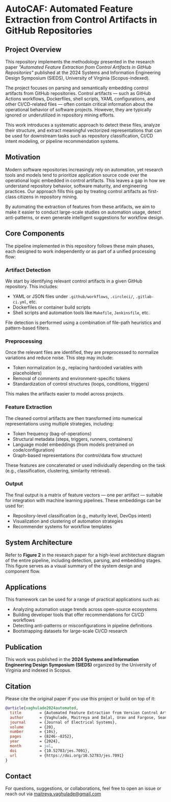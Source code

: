 # AutoCAF: Automated Feature Extraction from Control Artifacts in GitHub Repositories

## Project Overview

This repository implements the methodology presented in the research paper _"Automated Feature Extraction from Control Artifacts in GitHub Repositories"_ published at the 2024 Systems and Information Engineering Design Symposium (SIEDS), University of Virginia (Scopus-indexed).

The project focuses on parsing and semantically embedding control artifacts from GitHub repositories. Control artifacts — such as GitHub Actions workflows, Dockerfiles, shell scripts, YAML configurations, and other CI/CD-related files — often contain critical information about the operational behavior of software projects. However, they are typically ignored or underutilized in repository mining efforts.

This work introduces a systematic approach to detect these files, analyze their structure, and extract meaningful vectorized representations that can be used for downstream tasks such as repository classification, CI/CD intent modeling, or pipeline recommendation systems.

## Motivation

Modern software repositories increasingly rely on automation, yet research tools and models tend to prioritize application source code over the operational logic embedded in control artifacts. This leaves a gap in how we understand repository behavior, software maturity, and engineering practices. Our approach fills this gap by treating control artifacts as first-class citizens in repository mining.

By automating the extraction of features from these artifacts, we aim to make it easier to conduct large-scale studies on automation usage, detect anti-patterns, or even generate intelligent suggestions for workflow design.

## Core Components

The pipeline implemented in this repository follows these main phases, each designed to work independently or as part of a unified processing flow:

### Artifact Detection

We start by identifying relevant control artifacts in a given GitHub repository. This includes:
- YAML or JSON files under `.github/workflows`, `.circleci/`, `.gitlab-ci.yml`, etc.
- Dockerfiles or container build scripts
- Shell scripts and automation tools like `Makefile`, `Jenkinsfile`, etc.

File detection is performed using a combination of file-path heuristics and pattern-based filters.

### Preprocessing

Once the relevant files are identified, they are preprocessed to normalize variations and reduce noise. This step may include:
- Token normalization (e.g., replacing hardcoded variables with placeholders)
- Removal of comments and environment-specific tokens
- Standardization of control structures (loops, conditions, triggers)

This makes the artifacts easier to model across projects.

### Feature Extraction

The cleaned control artifacts are then transformed into numerical representations using multiple strategies, including:
- Token frequency (bag-of-operations)
- Structural metadata (steps, triggers, runners, containers)
- Language model embeddings (from models pretrained on code/configuration)
- Graph-based representations (for control/data flow structure)

These features are concatenated or used individually depending on the task (e.g., classification, clustering, similarity retrieval).

### Output

The final output is a matrix of feature vectors — one per artifact — suitable for integration with machine learning pipelines. These embeddings can be used for:
- Repository-level classification (e.g., maturity level, DevOps intent)
- Visualization and clustering of automation strategies
- Recommender systems for workflow templates

## System Architecture

Refer to **Figure 2** in the research paper for a high-level architecture diagram of the entire pipeline, including detection, parsing, and embedding stages. This figure serves as a visual summary of the system design and component flow.

## Applications

This framework can be used for a range of practical applications such as:
- Analyzing automation usage trends across open-source ecosystems
- Building developer tools that offer recommendations for CI/CD workflows
- Detecting anti-patterns or misconfigurations in pipeline definitions
- Bootstrapping datasets for large-scale CI/CD research

## Publication

This work was published in the **2024 Systems and Information Engineering Design Symposium (SIEDS)** organized by the University of Virginia and indexed in Scopus.

## Citation

Please cite the original paper if you use this project or build on top of it:

```bibtex
@article{vaghulade2024automated,
  title        = {Automated Feature Extraction from Version Control Artifacts in GitHub Repositories},
  author       = {Vaghulade, Maitreya and Dalal, Urav and Fargose, Sean and Shah, Devang and Maniar, Kush and Bhowmick, Kiran and Narvekar, Meera},
  journal      = {Journal of Electrical Systems},
  volume       = {20},
  number       = {10s},
  pages        = {8246--8252},
  year         = {2024},
  month        = jul,
  doi          = {10.52783/jes.7091},
  url          = {https://doi.org/10.52783/jes.7091}
}
```
## Contact

For questions, suggestions, or collaborations, feel free to open an issue or reach out via maitreya.vaghulade@gmail.com
